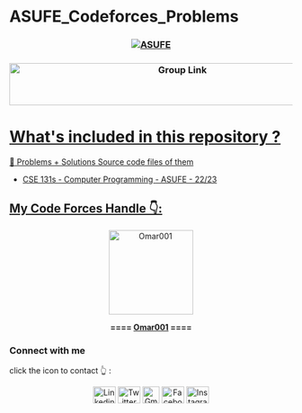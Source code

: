 # ASUFE_Codeforces_Problems
### <p align="center"><a href="https://eng.asu.edu.eg/"><img alt="ASUFE" src= "https://eng.asu.edu.eg/img/logo.png" /></p>
### <p align="center"><a href="https://codeforces.com/group/QTQ32O8sPq/contests"><img alt="Group Link" src= "https://github-production-user-asset-6210df.s3.amazonaws.com/110625103/239684512-203c9c12-835e-4b1c-8e2e-e1c5c97b7716.png" width="600" height="75" /></p>
# What's included in this repository ?
📂 Problems + Solutions  Source code files of them
+ CSE 131s - Computer Programming - ASUFE - 22/23

## My Code Forces Handle 👇:


  <p align="center"> <a href="https://codeforces.com/profile/Omar001">
         <img alt="Omar001" src="https://userpic.codeforces.org/3119163/title/a806cce4bb342768.jpg"
         width="150" > </p>
</a>
<p align="center" >
    <b>==== <a href="https://codeforces.com/profile/Omar001"> Omar001</a> ====</b>
      </p>
<h3 align="left">Connect with me</h3>
click the icon to contact 👆 :
<p align="center">
<a href="https://www.linkedin.com/in/omar-ashraf01" target="blank"><img align="center" src="https://www.flaticon.com/free-icon/linkedin_2504923?term=linkedin&page=1&position=11&origin=search&related_id=2504923" alt="Linkedin" height="30" width="40" /></a>
<a href="https://twitter.com/omarash78893600" target="blank"><img align="center" src="https://www.flaticon.com/free-icon/twitter_2504947?term=twitter&page=1&position=10&origin=search&related_id=2504947" alt="Twitter" height="30" width="40" /></a>
<a href="eng.omar.ashraf26@gmail.com" target="blank"><img align="center" src="https://www.flaticon.com/free-icon/gmail_888853?term=gmail&page=1&position=3&origin=search&related_id=888853" alt="Gmail" height="30" width="30" /></a>
<a href="https://www.facebook.com/ommaar.ashrraaf" target="blank"><img align="center" src="https://www.flaticon.com/free-icon/facebook_733547?term=facebook&page=1&position=3&origin=search&related_id=733547" alt="Facebook" height="30" width="40" /></a>
<a href="https://www.instagram.com/ommaar_ashrraaf/" target="blank"><img align="center" src="https://www.flaticon.com/free-icon/instagram_1409946?term=instagram&page=1&position=12&origin=search&related_id=1409946" alt="Instagram" height="30" width="40" /></a>
</p>
